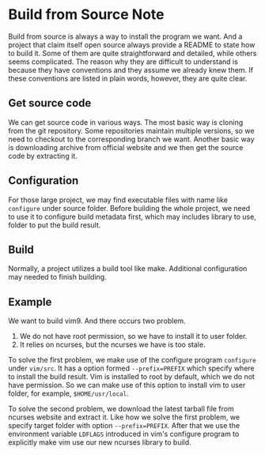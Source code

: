 # Build from Source Note

Build from source is always a way to install the program we want. And a project
that claim itself open source always provide a README to state how to build it.
Some of them are quite straightforward and detailed, while others seems
complicated.  The reason why they are difficult to understand is because they
have conventions and they assume we already knew them. If these conventions are
listed in plain words, however, they are quite clear.

## Get source code

We can get source code in various ways. The most basic way is cloning from the
git repository. Some repositories maintain multiple versions, so we need to
checkout to the corresponding branch we want. Another basic way is downloading
archive from official website and we then get the source code by extracting it.

## Configuration

For those large project, we may find executable files with name like
`configure` under source folder. Before building the whole project, we need to
use it to configure build metadata first, which may includes library to use,
folder to put the build result.

## Build

Normally, a project utilizes a build tool like make. Additional configuration
may needed to finish building.

## Example

We want to build vim9. And there occurs two problem.

1. We do not have root permission, so we have to install it to user folder.
2. It relies on ncurses, but the ncurses we have is too stale.

To solve the first problem, we make use of the configure program `configure`
under `vim/src`.  It has a option formed `--prefix=PREFIX` which specify where
to install the build result. Vim is installed to root by default, which we do
not have permission.  So we can make use of this option to install vim to user
folder, for example, `$HOME/usr/local`.

To solve the second problem, we download the latest tarball file from ncurses
website and extract it. Like how we solve the first problem, we specify target
folder with option `--prefix=PREFIX`. After that we use the environment
variable `LDFLAGS` introduced in vim's configure program to explicitly make vim
use our new ncurses library to build.
